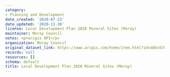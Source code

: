 ```yaml
---
category:
- Planning and Development
date_created: '2020-07-23'
date_updated: '2020-11-30'
license: Local Development Plan 2020 Mineral Sites (Moray)
maintainer: Moray Council
notes: <p>arcgis API</p>
organization: Moray Council
original_dataset_link: https://www.arcgis.com/home/item.html?id=ddbc67e3368447b28218fc71fe53fd73
records: null
resources: []
schema: default
title: Local Development Plan 2020 Mineral Sites (Moray)
---
```

